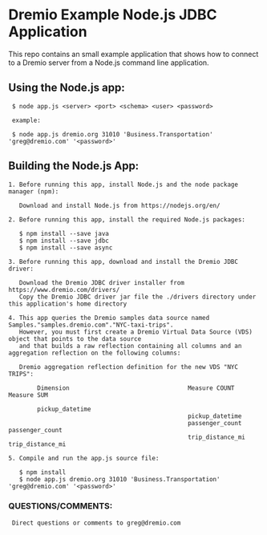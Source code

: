 # Dremio Example Node.js JDBC Application

This repo contains an small example application that shows how to connect to a Dremio server from a Node.js command line application.

## Using the Node.js app: 

     $ node app.js <server> <port> <schema> <user> <password>

     example:

     $ node app.js dremio.org 31010 'Business.Transportation' 'greg@dremio.com' '<password>'

## Building the Node.js App: 

    1. Before running this app, install Node.js and the node package manager (npm):
   
       Download and install Node.js from https://nodejs.org/en/ 

    2. Before running this app, install the required Node.js packages:
   
       $ npm install --save java
       $ npm install --save jdbc
       $ npm install --save async
   
    3. Before running this app, download and install the Dremio JDBC driver: 
   
       Download the Dremio JDBC driver installer from https://www.dremio.com/drivers/
       Copy the Dremio JDBC driver jar file the ./drivers directory under this application's home directory
   
    4. This app queries the Dremio samples data source named Samples."samples.dremio.com"."NYC-taxi-trips". 
       However, you must first create a Dremio Virtual Data Source (VDS) object that points to the data source
       and that builds a raw reflection containing all columns and an aggregation reflection on the following columns:
   
       Dremio aggregation reflection definition for the new VDS "NYC TRIPS":
   
            Dimension                                 Measure COUNT                  Measure SUM
   
            pickup_datetime
                                                      pickup_datetime	
                                                      passenger_count               passenger_count
                                                      trip_distance_mi              trip_distance_mi
   
    5. Compile and run the app.js source file:

       $ npm install
       $ node app.js dremio.org 31010 'Business.Transportation' 'greg@dremio.com' '<password>'


### QUESTIONS/COMMENTS: 

     Direct questions or comments to greg@dremio.com

